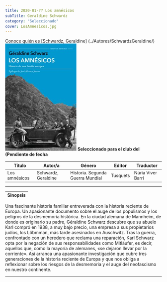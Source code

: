 ```yaml
---
title: 2020-01-?? Los amnésicos
subTitle: Geraldine Schwardz
category: "Seleccionado"
cover: LosAmnesicos.jpg
---
```

Conoce quién es [Schwardz, Geraldine] (../Autores/SchwardzGeraldine/)
!["Imagen no encontrada"](LosAmnesicos.jpg)
**__Seleccionado para el club del (Pendiente de fecha__**

Título | Autor/a | Género | Editor | Traductor |
------ | ------- | ------ | ------ | --------- |
Los amnésicos | Schwardz, Geraldine | Historia. Segunda Guerra Mundial | Tusquets | Núria Viver Barri |
***
|Sinopsis|
|--------|
Una fascinante historia familiar entreverada con la historia reciente de Europa. Un apasionante documento sobre el auge de los populismos y los peligros de la desmemoria histórica.
En la ciudad alemana de Mannheim, de donde es originario su padre, Géraldine Schwarz descubre que su abuelo Karl compró en 1938, a muy bajo precio, una empresa a sus propietarios judíos, los Löbmman, más tarde asesinados en Auschwitz. Tras la guerra, confrontado con un heredero que reclama una reparación, Karl Schwarz opta por la negación de sus responsabilidades como Mitläufer, es decir, aquellos que, como la mayoría de alemanes, «se dejaron llevar por la corriente». Así arranca una apasionante investigación que cubre tres generaciones de la historia reciente de Europa y que nos obliga a reflexionar sobre los riesgos de la desmemoria y el auge del neofascismo en nuestro continente.
***